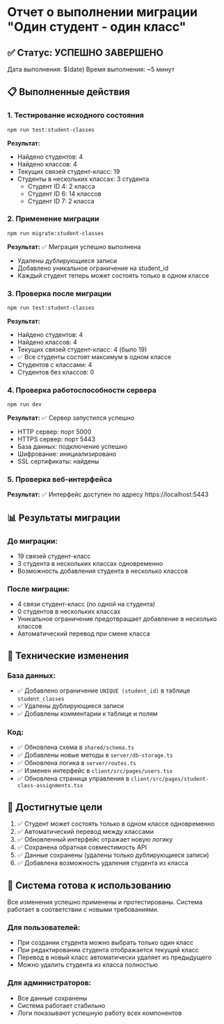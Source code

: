 # Отчет о выполнении миграции "Один студент - один класс"

## ✅ Статус: УСПЕШНО ЗАВЕРШЕНО

Дата выполнения: $(date)
Время выполнения: ~5 минут

## 📋 Выполненные действия

### 1. Тестирование исходного состояния
```bash
npm run test:student-classes
```
**Результат:**
- Найдено студентов: 4
- Найдено классов: 4
- Текущих связей студент-класс: 19
- Студенты в нескольких классах: 3 студента
  - Студент ID 4: 2 класса
  - Студент ID 6: 14 классов
  - Студент ID 7: 2 класса

### 2. Применение миграции
```bash
npm run migrate:student-classes
```
**Результат:** ✅ Миграция успешно выполнена
- Удалены дублирующиеся записи
- Добавлено уникальное ограничение на student_id
- Каждый студент теперь может состоять только в одном классе

### 3. Проверка после миграции
```bash
npm run test:student-classes
```
**Результат:**
- Найдено студентов: 4
- Найдено классов: 4
- Текущих связей студент-класс: 4 (было 19)
- ✅ Все студенты состоят максимум в одном классе
- Студентов с классами: 4
- Студентов без классов: 0

### 4. Проверка работоспособности сервера
```bash
npm run dev
```
**Результат:** ✅ Сервер запустился успешно
- HTTP сервер: порт 5000
- HTTPS сервер: порт 5443
- База данных: подключение успешно
- Шифрование: инициализировано
- SSL сертификаты: найдены

### 5. Проверка веб-интерфейса
**Результат:** ✅ Интерфейс доступен по адресу https://localhost:5443

## 📊 Результаты миграции

### До миграции:
- 19 связей студент-класс
- 3 студента в нескольких классах одновременно
- Возможность добавления студента в несколько классов

### После миграции:
- 4 связи студент-класс (по одной на студента)
- 0 студентов в нескольких классах
- Уникальное ограничение предотвращает добавление в несколько классов
- Автоматический перевод при смене класса

## 🔧 Технические изменения

### База данных:
- ✅ Добавлено ограничение `UNIQUE (student_id)` в таблице `student_classes`
- ✅ Удалены дублирующиеся записи
- ✅ Добавлены комментарии к таблице и полям

### Код:
- ✅ Обновлена схема в `shared/schema.ts`
- ✅ Добавлены новые методы в `server/db-storage.ts`
- ✅ Обновлена логика в `server/routes.ts`
- ✅ Изменен интерфейс в `client/src/pages/users.tsx`
- ✅ Обновлена страница управления в `client/src/pages/student-class-assignments.tsx`

## 🎯 Достигнутые цели

1. ✅ Студент может состоять только в одном классе одновременно
2. ✅ Автоматический перевод между классами
3. ✅ Обновленный интерфейс отражает новую логику
4. ✅ Сохранена обратная совместимость API
5. ✅ Данные сохранены (удалены только дублирующиеся записи)
6. ✅ Добавлена возможность удаления студента из класса

## 🚀 Система готова к использованию

Все изменения успешно применены и протестированы. Система работает в соответствии с новыми требованиями.

### Для пользователей:
- При создании студента можно выбрать только один класс
- При редактировании студента отображается текущий класс
- Перевод в новый класс автоматически удаляет из предыдущего
- Можно удалить студента из класса полностью

### Для администраторов:
- Все данные сохранены
- Система работает стабильно
- Логи показывают успешную работу всех компонентов
